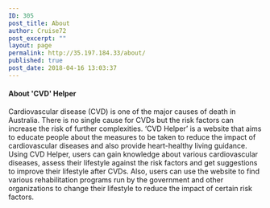 ```yaml
---
ID: 305
post_title: About
author: Cruise72
post_excerpt: ""
layout: page
permalink: http://35.197.184.33/about/
published: true
post_date: 2018-04-16 13:03:37
---
```

<h4>About 'CVD' Helper</h4>		
		<p style="text-align: left;">Cardiovascular disease (CVD) is one of the major causes of death in Australia. There is no single cause for CVDs but the risk factors can increase the risk of further complexities. ‘CVD Helper’ is a website that aims to educate people about the measures to be taken to reduce the impact of cardiovascular diseases and also provide heart-healthy living guidance. Using CVD Helper, users can gain knowledge about various cardiovascular diseases, assess their lifestyle against the risk factors and get suggestions to improve their lifestyle after CVDs. Also, users can use the website to find various rehabilitation programs run by the government and other organizations to change their lifestyle to reduce the impact of certain risk factors.</p>